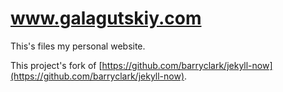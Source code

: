 # www.galagutskiy.com

This's files my personal website.

This project's fork of [https://github.com/barryclark/jekyll-now](https://github.com/barryclark/jekyll-now).
